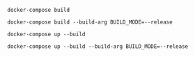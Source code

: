 ```
docker-compose build
```

```
docker-compose build --build-arg BUILD_MODE=--release
```

```
docker-compose up --build
```

```
docker-compose up --build --build-arg BUILD_MODE=--release
```
